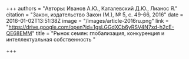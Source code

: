 +++
authors = "Авторы: Иванов А.Ю., Каталевский Д.Ю., Лианос Я."
citation = "Закон, издательство Закон (М.), № 5, с. 49-66, 2016"
date = 2016-01-02T13:51:38Z
image = "/images/article-2016ru.png"
link = "https://drive.google.com/open?id=1gsLGGdXCb6yRSV4N7xd-h2cE-QE68EMM"
title = "Рынок семян: глобализация, конкуренция и интеллектуальная собственность "

+++
